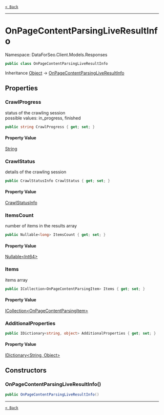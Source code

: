 [`< Back`](./)

---

# OnPageContentParsingLiveResultInfo

Namespace: DataForSeo.Client.Models.Responses

```csharp
public class OnPageContentParsingLiveResultInfo
```

Inheritance [Object](https://docs.microsoft.com/en-us/dotnet/api/system.object) → [OnPageContentParsingLiveResultInfo](./dataforseo.client.models.responses.onpagecontentparsingliveresultinfo)

## Properties

### **CrawlProgress**

status of the crawling session
 <br>possible values: in_progress, finished

```csharp
public string CrawlProgress { get; set; }
```

#### Property Value

[String](https://docs.microsoft.com/en-us/dotnet/api/system.string)<br>

### **CrawlStatus**

details of the crawling session

```csharp
public CrawlStatusInfo CrawlStatus { get; set; }
```

#### Property Value

[CrawlStatusInfo](./dataforseo.client.models.crawlstatusinfo)<br>

### **ItemsCount**

number of items in the results array

```csharp
public Nullable<long> ItemsCount { get; set; }
```

#### Property Value

[Nullable&lt;Int64&gt;](https://docs.microsoft.com/en-us/dotnet/api/system.nullable-1)<br>

### **Items**

items array

```csharp
public ICollection<OnPageContentParsingItem> Items { get; set; }
```

#### Property Value

[ICollection&lt;OnPageContentParsingItem&gt;](./dataforseo.client.models.onpagecontentparsingitem)<br>

### **AdditionalProperties**

```csharp
public IDictionary<string, object> AdditionalProperties { get; set; }
```

#### Property Value

[IDictionary&lt;String, Object&gt;](https://docs.microsoft.com/en-us/dotnet/api/system.collections.generic.idictionary-2)<br>

## Constructors

### **OnPageContentParsingLiveResultInfo()**

```csharp
public OnPageContentParsingLiveResultInfo()
```

---

[`< Back`](./)
